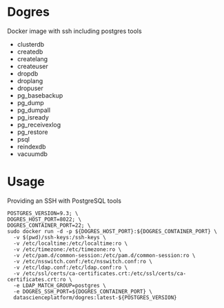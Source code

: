 # Dogres

Docker image with ssh including postgres tools

- clusterdb
- createdb
- createlang
- createuser
- dropdb
- droplang
- dropuser
- pg_basebackup
- pg_dump
- pg_dumpall
- pg_isready
- pg_receivexlog
- pg_restore
- psql
- reindexdb
- vacuumdb

# Usage

Providing an SSH with PostgreSQL tools
```
POSTGRES_VERSION=9.3; \
DOGRES_HOST_PORT=8022; \
DOGRES_CONTAINER_PORT=22; \
sudo docker run -d -p ${DOGRES_HOST_PORT}:${DOGRES_CONTAINER_PORT} \
  -v $(pwd)/ssh-keys:/ssh-keys \
  -v /etc/localtime:/etc/localtime:ro \
  -v /etc/timezone:/etc/timezone:ro \
  -v /etc/pam.d/common-session:/etc/pam.d/common-session:ro \
  -v /etc/nsswitch.conf:/etc/nsswitch.conf:ro \
  -v /etc/ldap.conf:/etc/ldap.conf:ro \
  -v /etc/ssl/certs/ca-certificates.crt:/etc/ssl/certs/ca-certificates.crt:ro \
  -e LDAP_MATCH_GROUP=postgres \
  -e DOGRES_SSH_PORT=${DOGRES_CONTAINER_PORT} \
  datascienceplatform/dogres:latest-${POSTGRES_VERSION}
```